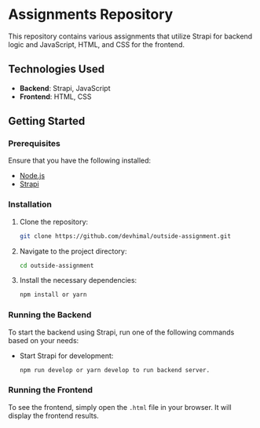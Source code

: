 # Assignments Repository

This repository contains various assignments that utilize Strapi for backend logic and JavaScript, HTML, and CSS for the frontend.

## Technologies Used

- **Backend**: Strapi, JavaScript
- **Frontend**: HTML, CSS

## Getting Started

### Prerequisites

Ensure that you have the following installed:

- [Node.js](https://nodejs.org/)
- [Strapi](https://strapi.io/)

### Installation

1. Clone the repository:

   ```bash
   git clone https://github.com/devhimal/outside-assignment.git
   ```

2. Navigate to the project directory:

   ```bash
   cd outside-assignment
   ```

3. Install the necessary dependencies:

   ```bash
   npm install or yarn 
   ```

### Running the Backend

To start the backend using Strapi, run one of the following commands based on your needs:

- Start Strapi for development:

  ```bash
  npm run develop or yarn develop to run backend server.
  ```


### Running the Frontend

To see the frontend, simply open the `.html` file in your browser. It will display the frontend results.
